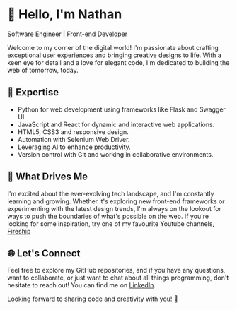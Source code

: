 # 👋 Hello, I'm Nathan

Software Engineer | Front-end Developer

Welcome to my corner of the digital world! I'm passionate about crafting exceptional user experiences and bringing creative designs to life. With a keen eye for detail and a love for elegant code, I'm dedicated to building the web of tomorrow, today.

## 🌟 Expertise
- Python for web development using frameworks like Flask and Swagger UI.
- JavaScript and React for dynamic and interactive web applications.
- HTML5, CSS3 and responsive design.
- Automation with Selenium Web Driver.
- Leveraging AI to enhance productivity.
- Version control with Git and working in collaborative environments.

## 🚀 What Drives Me
I'm excited about the ever-evolving tech landscape, and I'm constantly learning and growing. Whether it's exploring new front-end frameworks or experimenting with the latest design trends, I'm always on the lookout for ways to push the boundaries of what's possible on the web.
If you're looking for some inspiration, try one of my favourite Youtube channels, [Fireship](https://www.youtube.com/@Fireship)

## 🌐 Let's Connect
Feel free to explore my GitHub repositories, and if you have any questions, want to collaborate, or just want to chat about all things programming, don't hesitate to reach out! You can find me on [LinkedIn](https://www.linkedin.com/in/nathanjoel).

Looking forward to sharing code and creativity with you! 🌈
